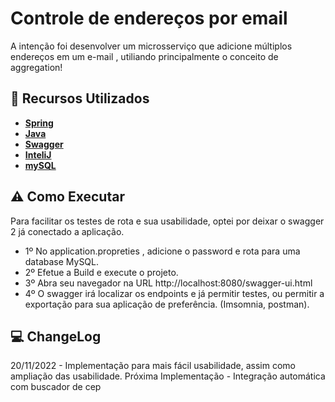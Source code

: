# Controle de endereços por email

A intenção foi desenvolver um microsserviço que adicione múltiplos endereços em um e-mail , utiliando principalmente o conceito de aggregation!

## 🚀 Recursos Utilizados 

* **[Spring](https://spring.io/)**
* **[Java](https://nodejs.org/en/)**
* **[Swagger](https://swagger.io/)**
* **[InteliJ](https://www.sonarsource.com/)**
* **[mySQL](https://www.mongodb.com/)**

## ⚠️ Como Executar
Para facilitar os testes de rota e sua usabilidade, optei por deixar o swagger 2 já conectado a aplicação.

* 1º No application.propreties , adicione o password e rota para uma database MySQL.
* 2º Efetue a Build e execute o projeto.
* 3º Abra seu navegador na URL http://localhost:8080/swagger-ui.html
* 4º O swagger irá localizar os endpoints e já permitir testes, ou permitir a exportação para sua aplicação de preferência. (Imsomnia, postman).

## 💻 ChangeLog
20/11/2022 - Implementação para mais fácil usabilidade, assim como ampliação das usabilidade.
Próxima Implementação - Integração automática com buscador de cep